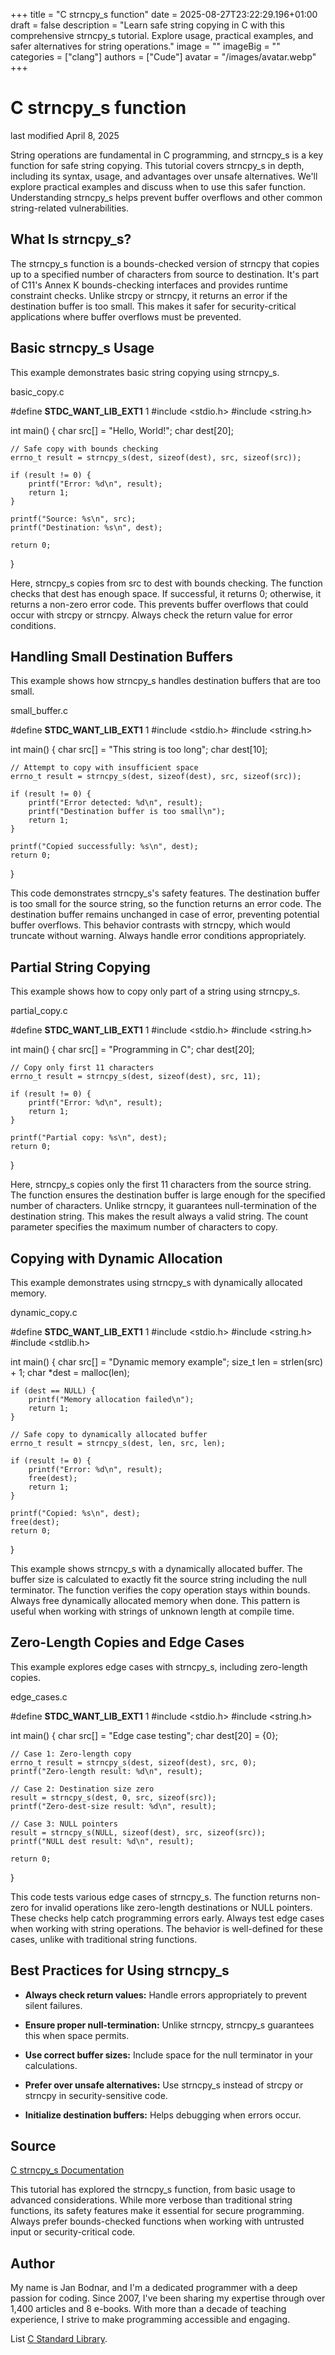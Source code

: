+++
title = "C strncpy_s function"
date = 2025-08-27T23:22:29.196+01:00
draft = false
description = "Learn safe string copying in C with this
comprehensive strncpy_s tutorial. Explore usage, practical examples, and safer
alternatives for string operations."
image = ""
imageBig = ""
categories = ["clang"]
authors = ["Cude"]
avatar = "/images/avatar.webp"
+++

# C strncpy_s function

last modified April 8, 2025

String operations are fundamental in C programming, and strncpy_s is a
key function for safe string copying. This tutorial covers strncpy_s
in depth, including its syntax, usage, and advantages over unsafe alternatives.
We'll explore practical examples and discuss when to use this safer function.
Understanding strncpy_s helps prevent buffer overflows and other
common string-related vulnerabilities.

## What Is strncpy_s?

The strncpy_s function is a bounds-checked version of strncpy
that copies up to a specified number of characters from source to destination.
It's part of C11's Annex K bounds-checking interfaces and provides runtime
constraint checks. Unlike strcpy or strncpy, it
returns an error if the destination buffer is too small. This makes it safer
for security-critical applications where buffer overflows must be prevented.

## Basic strncpy_s Usage

This example demonstrates basic string copying using strncpy_s.

basic_copy.c
  

#define __STDC_WANT_LIB_EXT1__ 1
#include &lt;stdio.h&gt;
#include &lt;string.h&gt;

int main() {
    char src[] = "Hello, World!";
    char dest[20];
    
    // Safe copy with bounds checking
    errno_t result = strncpy_s(dest, sizeof(dest), src, sizeof(src));

    if (result != 0) {
        printf("Error: %d\n", result);
        return 1;
    }

    printf("Source: %s\n", src);
    printf("Destination: %s\n", dest);

    return 0;
}

Here, strncpy_s copies from src to dest
with bounds checking. The function checks that dest has enough space.
If successful, it returns 0; otherwise, it returns a non-zero error code.
This prevents buffer overflows that could occur with strcpy or
strncpy. Always check the return value for error conditions.

## Handling Small Destination Buffers

This example shows how strncpy_s handles destination buffers that
are too small.

small_buffer.c
  

#define __STDC_WANT_LIB_EXT1__ 1
#include &lt;stdio.h&gt;
#include &lt;string.h&gt;

int main() {
    char src[] = "This string is too long";
    char dest[10];
    
    // Attempt to copy with insufficient space
    errno_t result = strncpy_s(dest, sizeof(dest), src, sizeof(src));

    if (result != 0) {
        printf("Error detected: %d\n", result);
        printf("Destination buffer is too small\n");
        return 1;
    }

    printf("Copied successfully: %s\n", dest);
    return 0;
}

This code demonstrates strncpy_s's safety features. The destination
buffer is too small for the source string, so the function returns an error code.
The destination buffer remains unchanged in case of error, preventing potential
buffer overflows. This behavior contrasts with strncpy, which would
truncate without warning. Always handle error conditions appropriately.

## Partial String Copying

This example shows how to copy only part of a string using strncpy_s.

partial_copy.c
  

#define __STDC_WANT_LIB_EXT1__ 1
#include &lt;stdio.h&gt;
#include &lt;string.h&gt;

int main() {
    char src[] = "Programming in C";
    char dest[20];
    
    // Copy only first 11 characters
    errno_t result = strncpy_s(dest, sizeof(dest), src, 11);

    if (result != 0) {
        printf("Error: %d\n", result);
        return 1;
    }

    printf("Partial copy: %s\n", dest);
    return 0;
}

Here, strncpy_s copies only the first 11 characters from the source
string. The function ensures the destination buffer is large enough for the
specified number of characters. Unlike strncpy, it guarantees
null-termination of the destination string. This makes the result always a valid
string. The count parameter specifies the maximum number of characters to copy.

## Copying with Dynamic Allocation

This example demonstrates using strncpy_s with dynamically allocated
memory.

dynamic_copy.c
  

#define __STDC_WANT_LIB_EXT1__ 1
#include &lt;stdio.h&gt;
#include &lt;string.h&gt;
#include &lt;stdlib.h&gt;

int main() {
    char src[] = "Dynamic memory example";
    size_t len = strlen(src) + 1;
    char *dest = malloc(len);
    
    if (dest == NULL) {
        printf("Memory allocation failed\n");
        return 1;
    }

    // Safe copy to dynamically allocated buffer
    errno_t result = strncpy_s(dest, len, src, len);

    if (result != 0) {
        printf("Error: %d\n", result);
        free(dest);
        return 1;
    }

    printf("Copied: %s\n", dest);
    free(dest);
    return 0;
}

This example shows strncpy_s with a dynamically allocated buffer.
The buffer size is calculated to exactly fit the source string including the
null terminator. The function verifies the copy operation stays within bounds.
Always free dynamically allocated memory when done. This pattern is useful when
working with strings of unknown length at compile time.

## Zero-Length Copies and Edge Cases

This example explores edge cases with strncpy_s, including zero-length
copies.

edge_cases.c
  

#define __STDC_WANT_LIB_EXT1__ 1
#include &lt;stdio.h&gt;
#include &lt;string.h&gt;

int main() {
    char src[] = "Edge case testing";
    char dest[20] = {0};
    
    // Case 1: Zero-length copy
    errno_t result = strncpy_s(dest, sizeof(dest), src, 0);
    printf("Zero-length result: %d\n", result);
    
    // Case 2: Destination size zero
    result = strncpy_s(dest, 0, src, sizeof(src));
    printf("Zero-dest-size result: %d\n", result);
    
    // Case 3: NULL pointers
    result = strncpy_s(NULL, sizeof(dest), src, sizeof(src));
    printf("NULL dest result: %d\n", result);
    
    return 0;
}

This code tests various edge cases of strncpy_s. The function
returns non-zero for invalid operations like zero-length destinations or NULL
pointers. These checks help catch programming errors early. Always test edge
cases when working with string operations. The behavior is well-defined for
these cases, unlike with traditional string functions.

## Best Practices for Using strncpy_s

- **Always check return values:** Handle errors appropriately to prevent silent failures.

- **Ensure proper null-termination:** Unlike strncpy, strncpy_s guarantees this when space permits.

- **Use correct buffer sizes:** Include space for the null terminator in your calculations.

- **Prefer over unsafe alternatives:** Use strncpy_s instead of strcpy or strncpy in security-sensitive code.

- **Initialize destination buffers:** Helps debugging when errors occur.

## Source

[C strncpy_s Documentation](https://en.cppreference.com/w/c/string/byte/strncpy)

This tutorial has explored the strncpy_s function, from basic usage to
advanced considerations. While more verbose than traditional string functions,
its safety features make it essential for secure programming. Always prefer
bounds-checked functions when working with untrusted input or security-critical
code.

## Author

My name is Jan Bodnar, and I'm a dedicated programmer with a deep passion for
coding. Since 2007, I've been sharing my expertise through over 1,400 articles
and 8 e-books. With more than a decade of teaching experience, I strive to make
programming accessible and engaging.

List [C Standard Library](/all/#clang-std).